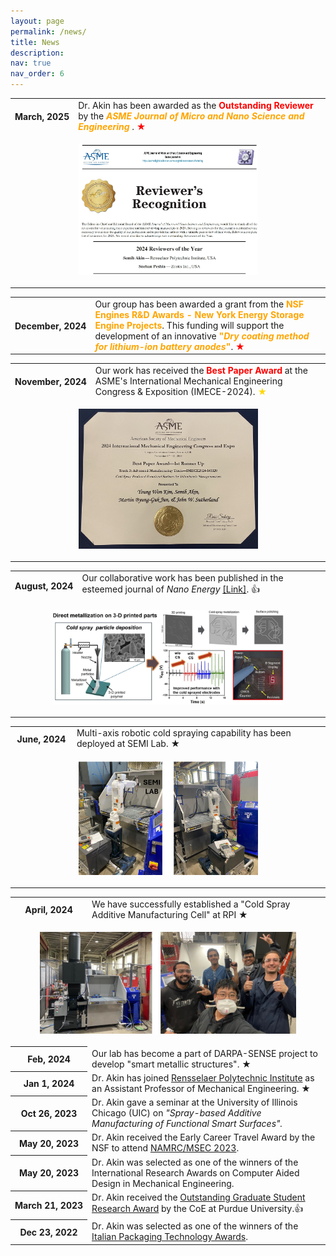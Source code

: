 ```yaml
---
layout: page
permalink: /news/
title: News
description: 
nav: true
nav_order: 6
---
```

<!-- News -->



<div class="news">
    <div class="table-responsive">
        <table class="table table-sm table-borderless">
            <tr>
                <th scope="row" style="white-space: nowrap;">March, 2025</th>
                <td>
                    Dr. Akin has been awarded as the <span style="color:red; font-weight:bold;">Outstanding Reviewer</span> by the <span style="color:orange; font-weight:bold;"><i>ASME Journal of Micro and Nano Science and Engineering </i></span> </span>. 
                    <span style="color:red;">&#9733;</span>
                </td>
            </tr>
            <tr>
                <td colspan="2" style="text-align: center;">
                    <figure>
                        <img src="../assets/img/ASME_reviewer.jpg" alt="Cold Spray Additive Manufacturing Cell" style="width:70%; max-width:500px; height:70%; max-height:1000px;">                        
                    </figure>
                </td>
            </tr>
            <tr>     
        </table>
    </div>
</div>
 

<div class="news">
    <div class="table-responsive">
        <table class="table table-sm table-borderless">
            <tr>
                <th scope="row" style="white-space: nowrap;">December, 2024</th>
                <td>
                    Our group has been awarded a grant from the 
                    <span style="color:orange; font-weight:bold;">NSF Engines R&D Awards - New York Energy Storage Engine Projects</span>. 
                    This funding will support the development of an innovative 
                    <span style="color:orange; font-weight:bold;">"<i>Dry coating method for lithium-ion battery anodes</i>"</span>. 
                    <span style="color:red;">&#9733;</span>
                </td>
            </tr>
        </table>
    </div>
</div>
 
          
<div class="news">
    <div class="table-responsive">
        <table class="table table-sm table-borderless">
            <tr>
                <th scope="row" style="white-space: nowrap;">November, 2024</th>
                <td>
                  Our work has received the <span style="color:red; font-weight:bold;">Best Paper Award</span>  at the ASME's International Mechanical Engineering Congress & Exposition (IMECE-2024). <span style="color:gold;">&#9733;</span>
                </td>
            </tr>
            <tr>
                <td colspan="2" style="text-align: center;">
                    <figure>
                        <img src="../assets/img/IMECE_Best paper award.jpg" alt="Cold Spray Additive Manufacturing Cell" style="width:70%; max-width:500px; height:70%; max-height:1000px;">                        
                    </figure>
                </td>
            </tr>
            <tr>     
      
<div class="news">
    <div class="table-responsive">
        <table class="table table-sm table-borderless">
            <tr>
                <th scope="row" style="white-space: nowrap;">August, 2024</th>
                <td>
                    Our collaborative work has been published in the esteemed journal of <i>Nano Energy</i> <a href="https://doi.org/10.1016/j.nanoen.2024.110082">[Link]</a>. <span class="star">&#128077;</span> 
                </td>
            </tr>
            <tr>
                <td colspan="2" style="text-align: center;">
                    <figure>
                        <img src="../assets/img/graphical_abstract.jpg" alt="Cold Spray Additive Manufacturing Cell" style="width:90%; max-width:600px;">                       
                    </figure>
                </td>
            </tr>
            <tr>

<div class="news">
    <div class="table-responsive">
        <table class="table table-sm table-borderless">
            <tr>
                <th scope="row" style="white-space: nowrap;">June, 2024</th>
                <td>
                    Multi-axis robotic cold spraying capability has been deployed at SEMI Lab. <span class="star">&#9733;</span>
                </td>
            </tr>
            <tr>
                <td colspan="2" style="text-align: center;">
                    <figure>
                        <img src="../assets/img/CS_robot.jpg" alt="Cold Spray Additive Manufacturing Cell" style="width:70%; max-width:600px;">                       
                    </figure>
                </td>
            </tr>
            <tr>
<div class="news">
    <div class="table-responsive">
        <table class="table table-sm table-borderless">
            <tr>
                <th scope="row" style="white-space: nowrap;">April, 2024</th>
                <td>
                    We have successfully established a "Cold Spray Additive Manufacturing Cell" at RPI <span class="star">&#9733;</span>
                </td>
            </tr>
            <tr>
                <td colspan="2" style="text-align: center;">
                    <figure>
                        <img src="../assets/img/titomic_CS.jpg" alt="Cold Spray Additive Manufacturing Cell" style="width:100%; max-width:600px;">                        
                    </figure>
                </td>
            </tr>
            <tr>
                <th scope="row" style="white-space: nowrap;">Feb, 2024</th>
                <td>
                    Our lab has become a part of DARPA-SENSE project to develop "smart metallic structures". <span class="star">&#9733;</span>
                </td>
            </tr>
                        <tr>
                <th scope="row" style="white-space: nowrap;">Jan 1, 2024</th>
                <td>
                    Dr. Akin has joined <a href="https://www.rpi.edu/">Rensselaer Polytechnic Institute</a> as an Assistant Professor of Mechanical Engineering. <span class="star">&#9733;</span>
                </td>
            </tr>
            <tr>
                <th scope="row" style="white-space: nowrap;">Oct 26, 2023</th>
                <td>
                    Dr. Akin gave a seminar at the University of Illinois Chicago (UIC) on <i>"Spray-based Additive Manufacturing of Functional Smart Surfaces".</i>
                </td>
            </tr>
            <tr>
                <th scope="row" style="white-space: nowrap;">May 20, 2023</th>
                <td>
                    Dr. Akin received the Early Career Travel Award by the NSF to attend <a href="https://msec-namrc2023.rutgers.edu/">NAMRC/MSEC 2023</a>.
                </td>
            </tr>
            <tr>
                <th scope="row" style="white-space: nowrap;">May 20, 2023</th>
                <td>
                    Dr. Akin was selected as one of the winners of the International Research Awards on Computer Aided Design in Mechanical Engineering.
                </td>
            </tr>
            <tr>
                <th scope="row" style="white-space: nowrap;">March 21, 2023</th>
                <td>
                    Dr. Akin received the <a href="https://engineering.purdue.edu/Engr/People/Awards/Graduate/ptRecipientListing?group_id=237384&show_sub_groups=1">Outstanding Graduate Student Research Award</a> by the CoE at Purdue University.&#x1F44D;
                </td>
            </tr>
            <tr>
                <th scope="row" style="white-space: nowrap;">Dec 23, 2022</th>
                <td>
                    Dr. Akin was selected as one of the winners of the <a href="https://machinesitalia.org/italian-technology-awards">Italian Packaging Technology Awards</a>.
                </td>
            </tr>
        </table>
    </div>
</div>